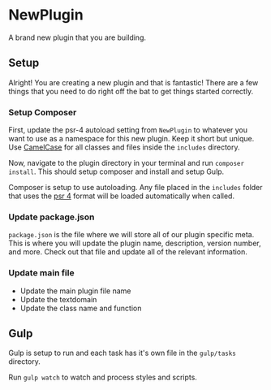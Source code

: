 # NewPlugin
A brand new plugin that you are building.

## Setup
Alright! You are creating a new plugin and that is fantastic! There are a few things that you need to do right off the bat to get things started correctly.

### Setup Composer
First, update the psr-4 autoload setting from `NewPlugin` to whatever you want to use as a namespace for this new plugin. Keep it short but unique. Use [CamelCase](https://en.wikipedia.org/wiki/Camel_case) for all classes and files inside the `includes` directory.

Now, navigate to the plugin directory in your terminal and run `composer install`. This should setup composer and install and setup Gulp.

Composer is setup to use autoloading. Any file placed in the `includes` folder that uses the [psr 4](http://www.php-fig.org/psr/psr-4/) format will be loaded automatically when called.


### Update package.json
`package.json` is the file where we will store all of our plugin specific meta. This is where you will update the plugin name, description, version number, and more. Check out that file and update all of the relevant information.

### Update main file
* Update the main plugin file name
* Update the textdomain
* Update the class name and function

## Gulp
Gulp is setup to run and each task has it's own file in the `gulp/tasks` directory.

Run `gulp watch` to watch and process styles and scripts.